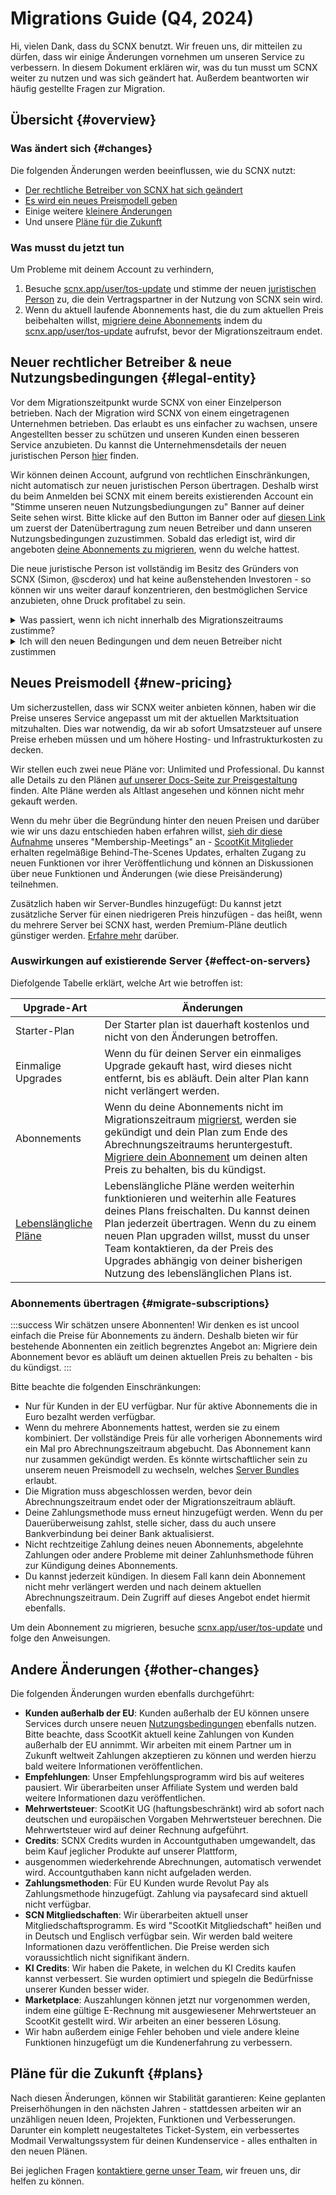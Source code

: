 # Migrations Guide (Q4, 2024)

Hi, vielen Dank, dass du SCNX benutzt. Wir freuen uns, dir mitteilen zu dürfen, dass wir einige Änderungen vornehmen um unseren Service zu verbessern. In diesem Dokument erklären wir,
was du tun musst um SCNX weiter zu nutzen und was sich geändert hat. Außerdem beantworten wir häufig gestellte Fragen zur Migration.

## Übersicht {#overview}

### Was ändert sich {#changes}

Die folgenden Änderungen werden beeinflussen, wie du SCNX nutzt:

* [Der rechtliche Betreiber von SCNX hat sich geändert](#legal-entity)
* [Es wird ein neues Preismodell geben](#new-pricing)
* Einige weitere [kleinere Änderungen](#other-changes)
* Und unsere [Pläne für die Zukunft](#future)

### Was musst du jetzt tun

Um Probleme mit deinem Account zu verhindern,

1. Besuche [scnx.app/user/tos-update](https://scnx.app/user/tos-update) und stimme der neuen [juristischen Person](#legal-entity)
   zu, die dein Vertragspartner in der Nutzung von SCNX sein wird.
2. Wenn du aktuell laufende Abonnements hast, die du zum aktuellen Preis beibehalten willst,
   [migriere deine Abonnements](#migrate-subscriptions) indem du
   [scnx.app/user/tos-update](https://scnx.app/user/tos-update) aufrufst, bevor der Migrationszeitraum endet.

## Neuer rechtlicher Betreiber & neue Nutzungsbedingungen {#legal-entity}

Vor dem Migrationszeitpunkt wurde SCNX von einer Einzelperson betrieben. Nach der Migration wird SCNX von einem eingetragenen Unternehmen betrieben.
Das erlaubt es uns einfacher zu wachsen, unsere Angestellten besser zu schützen und unseren Kunden einen besseren Service anzubieten. Du kannst die 
Unternehmensdetails der neuen juristischen Person [hier](https://scootkit.com/imprint) finden.

Wir können deinen Account, aufgrund von rechtlichen Einschränkungen, nicht automatisch zur neuen juristischen Person übertragen. Deshalb wirst du beim Anmelden
bei SCNX mit einem bereits existierenden Account ein "Stimme unseren neuen Nutzungsbediungungen zu" Banner auf deiner Seite sehen wirst.
Bitte klicke auf den Button im Banner oder auf [diesen Link](https://scnx.app/user/tos-update) um zuerst der Datenübertragung zum neuen
Betreiber und dann unseren Nutzungsbedingungen zuzustimmen. Sobald das erledigt ist, wird dir angeboten
[deine Abonnements zu migrieren](#migrate-subscriptions), wenn du welche hattest.

Die neue juristische Person ist vollständig im Besitz des Gründers von SCNX (Simon, @scderox) und hat keine außenstehenden Investoren - so können wir uns
weiter darauf konzentrieren, den bestmöglichen Service anzubieten, ohne Druck profitabel zu sein. 

<details>
<summary>Was passiert, wenn ich nicht innerhalb des Migrationszeitraums zustimme?</summary>

SCNX Accounts, die den neuen Bedingungen nicht zustimmen werden zuerst deaktivert werden. Nach einer Schonfrist werden wir,
aufgrund der Europäischen Datenschutzgesetze, beginnen, deaktivierte Accounts zu löschen.
</details>

<details>
<summary>Ich will den neuen Bedingungen und dem neuen Betreiber nicht zustimmen</summary>

Du kannst uns darüber per E-Mail [legal@scootkit.com](mailto:legal@scootkit.com) oder einem Brief an unsere
[Adresse](https://scootkit.com/imprint) informieren. Wenn du das tust, werden wir deinen Vertrag beenden und deinen Account löschen.
</details>

## Neues Preismodell {#new-pricing}

Um sicherzustellen, dass wir SCNX weiter anbieten können, haben wir die Preise unseres Service angepasst um mit der aktuellen Marktsituation
mitzuhalten. Dies war notwendig, da wir ab sofort Umsatzsteuer auf unsere Preise erheben müssen und um höhere Hosting- und Infrastrukturkosten zu decken.

Wir stellen euch zwei neue Pläne vor: Unlimited und Professional. Du kannst alle Details zu den Plänen
[auf unserer Docs-Seite zur Preisgestaltung](./guilds/plans) finden. Alte Pläne werden als Altlast angesehen und können nicht mehr gekauft werden.

Wenn du mehr über die Begründung hinter den neuen Preisen und darüber wie wir uns dazu entschieden haben erfahren willst,
[sieh dir diese Aufnahme](https://www.youtube.com/watch?v=di_TeQt_rQ8) unseres "Membership-Meetings" an - [ScootKit Mitglieder](https://membership.scootkit.com) 
erhalten regelmäßige Behind-The-Scenes Updates, erhalten Zugang zu neuen Funktionen vor ihrer Veröffentlichung und können an Diskussionen
über neue Funktionen und Änderungen (wie diese Preisänderung) teilnehmen.

Zusätzlich haben wir Server-Bundles hinzugefügt: Du kannst jetzt zusätzliche Server für einen niedrigeren Preis hinzufügen - das heißt,
wenn du mehrere Server bei SCNX hast, werden Premium-Pläne deutlich günstiger werden. [Erfahre mehr](./guilds/plans#additional-servers) darüber.

### Auswirkungen auf existierende Server {#effect-on-servers}

Diefolgende Tabelle erklärt, welche Art wie betroffen ist:

| Upgrade-Art                              | Änderungen                                                                                                                                                                                                                                                                                     | 
|-------------------------------------------|---------------------------------------------------------------------------------------------------------------------------------------------------------------------------------------------------------------------------------------------------------------------------------------------|
| Starter-Plan                              | Der Starter plan ist dauerhaft kostenlos und nicht von den Änderungen betroffen.                                                                                                                                                                                                                           |
| Einmalige Upgrades                         | Wenn du für deinen Server ein einmaliges Upgrade gekauft hast, wird dieses nicht entfernt, bis es abläuft. Dein alter Plan kann nicht verlängert werden.                                                                                                                                                  |
| Abonnements                             | Wenn du deine Abonnements nicht im Migrationszeitraum [migrierst](#migrate-subscription), werden sie gekündigt und dein Plan zum Ende des Abrechnungszeitraums heruntergestuft. [Migriere dein Abonnement](#migrate-subscriptions) um deinen alten Preis zu behalten, bis du kündigst. |
| [Lebenslängliche Pläne](./guilds/plans#lifetime) | Lebenslängliche Pläne werden weiterhin funktionieren und weiterhin alle Features deines Plans freischalten. Du kannst deinen Plan jederzeit übertragen. Wenn du zu einem neuen Plan upgraden willst, musst du unser Team kontaktieren, da der Preis des Upgrades abhängig von deiner bisherigen Nutzung des lebenslänglichen Plans ist.         |

### Abonnements übertragen {#migrate-subscriptions}

:::success Wir schätzen unsere Abonnenten!
Wir denken es ist uncool einfach die Preise für Abonnements zu ändern. Deshalb bieten wir für bestehende Abonnenten ein zeitlich begrenztes Angebot an:
Migriere dein Abonnement bevor es abläuft um deinen aktuellen Preis zu behalten - bis du kündigst.
:::

Bitte beachte die folgenden Einschränkungen:

* Nur für Kunden in der EU verfügbar. Nur für aktive Abonnements die in Euro bezalht werden verfügbar.
* Wenn du mehrere Abonnements hattest, werden sie zu einem kombiniert. Der vollständige Preis für alle
  vorherigen Abonnements wird ein Mal pro Abrechnungszeitraum abgebucht. Das Abonnement kann nur zusammen gekündigt werden. Es könnte
  wirtschaftlicher sein zu unserem neuen Preismodell zu wechseln, welches
  [Server Bundles](./guilds/plans) erlaubt.
* Die Migration muss abgeschlossen werden, bevor dein Abrechnungszeitraum endet oder der Migrationszeitraum abläuft.
* Deine Zahlungsmethode muss erneut hinzugefügt werden. Wenn du per Dauerüberweisung zahlst, stelle sicher, dass du auch
  unsere Bankverbindung bei deiner Bank aktualisierst.
* Nicht rechtzeitige Zahlung deines neuen Abonnements, abgelehnte Zahlungen oder andere Probleme mit deiner Zahlunhsmethode führen zur Kündigung deines Abonnements.
* Du kannst jederzeit kündigen. In diesem Fall kann dein Abonnement nicht mehr verlängert werden und nach deinem aktuellen Abrechnungszeitraum. Dein Zugriff auf dieses Angebot endet hiermit ebenfalls.

Um dein Abonnement zu migrieren, besuche [scnx.app/user/tos-update](https://scnx.app/user/tos-update) und folge den Anweisungen.

## Andere Änderungen {#other-changes}

Die folgenden Änderungen wurden ebenfalls durchgeführt:

* **Kunden außerhalb der EU**: Kunden außerhalb der EU können unsere Services durch unsere neuen
  [Nutzungsbedingungen](https://scootk.it/scnx-tos) ebenfalls nutzen. Bitte beachte, dass ScootKit aktuell keine Zahlungen
  von Kunden außerhalb der EU annimmt. Wir arbeiten mit einem Partner um in Zukunft weltweit Zahlungen akzeptieren zu können und werden hierzu bald weitere Informationen veröffentlichen.
* **Empfehlungen**: Unser Empfehlungsprogramm wird bis auf weiteres pausiert. Wir überarbeiten unser Affiliate System und werden bald weitere Informationen dazu veröffentlichen.
* **Mehrwertsteuer**: ScootKit UG (haftungsbeschränkt) wird ab sofort nach deutschen und europäischen Vorgaben Mehrwertsteuer berechnen.
  Die Mehrwertsteuer wird auf deiner Rechnung aufgeführt.
* **Credits**: SCNX Credits wurden in Accountguthaben umgewandelt, das beim Kauf jeglicher Produkte auf unserer Plattform,
* ausgenommen wiederkehrende Abrechnungen, automatisch verwendet wird. Accountguthaben kann nicht aufgeladen werden.
* **Zahlungsmethoden**: Für EU Kunden wurde Revolut Pay als Zahlungsmethode hinzugefügt. Zahlung via paysafecard sind aktuell nicht verfügbar.
* **SCN Mitgliedschaften**: Wir überarbeiten aktuell unser Mitgliedschaftsprogramm. Es wird "ScootKit Mitgliedschaft" heißen und
  in Deutsch und Englisch verfügbar sein. Wir werden bald weitere Informationen dazu veröffentlichen. Die Preise werden sich
  voraussichtlich nicht signifikant ändern.
* **KI Credits**: Wir haben die Pakete, in welchen du KI Credits kaufen kannst verbessert. Sie wurden optimiert und spiegeln die
  Bedürfnisse unserer Kunden besser wider.
* **Marketplace**: Auszahlungen können jetzt nur vorgenommen werden, indem eine gültige E-Rechnung mit ausgewiesener Mehrwertsteuer an ScootKit gestellt wird. Wir arbeiten an einer besseren Lösung.
* Wir habn außerdem einige Fehler behoben und viele andere kleine Funktionen hinzugefügt um die Kundenerfahrung zu verbessern.

## Pläne für die Zukunft {#plans}

Nach diesen Änderungen, können wir Stabilität garantieren: Keine geplanten Preiserhöhungen in den nächsten Jahren -
stattdessen arbeiten wir an unzähligen neuen Ideen, Projekten, Funktionen und Verbesserungen. Darunter ein komplett neugestaltetes
Ticket-System, ein verbessertes Modmail Verwaltungssystem für deinen Kundenservice - alles enthalten in den neuen Plänen.

Bei jeglichen Fragen [kontaktiere gerne unser Team](https://scnx.app/help), wir freuen uns, dir helfen zu können.
